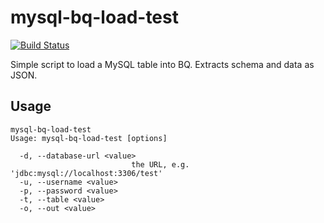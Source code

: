 # mysql-bq-load-test

[![Build Status](https://travis-ci.org/elm-/mysql-bq-load-test.svg?branch=master)](https://travis-ci.org/elm-/mysql-bq-load-test)

Simple script to load a MySQL table into BQ. Extracts schema and data as JSON.

## Usage

```
mysql-bq-load-test
Usage: mysql-bq-load-test [options]

  -d, --database-url <value>
                           the URL, e.g. 'jdbc:mysql://localhost:3306/test'
  -u, --username <value>   
  -p, --password <value>   
  -t, --table <value>      
  -o, --out <value>   
```

